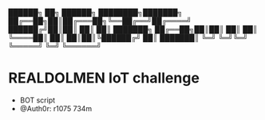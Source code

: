 ██████╗ ██╗ ██████╗ ████████╗███████╗
██╔══██╗██║██╔═══██╗╚══██╔══╝██╔════╝
██████╔╝██║██║   ██║   ██║   ███████╗
██╔══██╗██║██║   ██║   ██║   ╚════██║
██║  ██║██║╚██████╔╝   ██║   ███████║
╚═╝  ╚═╝╚═╝ ╚═════╝    ╚═╝   ╚══════╝
                                     
# REALDOLMEN IoT challenge
- BOT script
- @Auth0r: r1075 734m